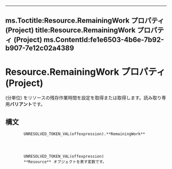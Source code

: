 

---
ms.Toctitle:Resource.RemainingWork プロパティ (Project)
title:Resource.RemainingWork プロパティ (Project)
ms.ContentId:fe1e6503-4b6e-7b92-b907-7e12c02a4389
---
# Resource.RemainingWork プロパティ (Project)




(分単位) をリソースの残存作業時間を設定を取得または取得します。読み取り専用**バリアント**です。

## 構文

            UNRESOLVED_TOKEN_VAL(offexpression).**RemainingWork**




            UNRESOLVED_TOKEN_VAL(offexpression)
            **Resource** オブジェクトを表す変数です。




